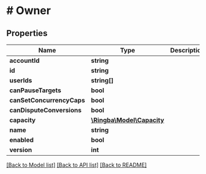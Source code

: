# # Owner

## Properties

Name | Type | Description | Notes
------------ | ------------- | ------------- | -------------
**accountId** | **string** |  |
**id** | **string** |  |
**userIds** | **string[]** |  | [optional]
**canPauseTargets** | **bool** |  |
**canSetConcurrencyCaps** | **bool** |  |
**canDisputeConversions** | **bool** |  |
**capacity** | [**\Ringba\Model\Capacity**](Capacity.md) |  |
**name** | **string** |  |
**enabled** | **bool** |  |
**version** | **int** |  |

[[Back to Model list]](../../README.md#models) [[Back to API list]](../../README.md#endpoints) [[Back to README]](../../README.md)
